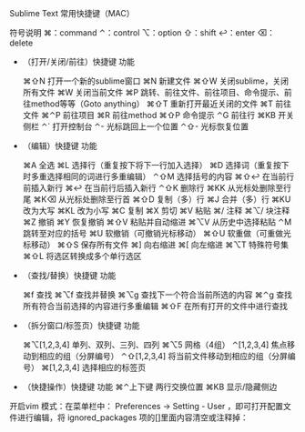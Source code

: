 Sublime Text 常用快捷键（MAC）

符号说明
⌘：command
⌃：control
⌥：option
⇧：shift
↩：enter
⌫：delete

- （打开/关闭/前往）快捷键 功能

    ⌘⇧N 打开一个新的sublime窗口
    ⌘N 新建文件
    ⌘⇧W 关闭sublime，关闭所有文件
    ⌘W 关闭当前文件
    ⌘P 跳转、前往文件、前往项目、命令提示、前往method等等（Goto anything）
    ⌘⇧T 重新打开最近关闭的文件
    ⌘T 前往文件
    ⌘⌃P 前往项目
    ⌘R 前往method
    ⌘⇧P 命令提示
    ⌃G 前往行
    ⌘KB 开关侧栏
    ⌃` 打开控制台
    ⌃- 光标跳回上一个位置
    ⌃⇧- 光标恢复位置


- （编辑）快捷键 功能

    ⌘A 全选
    ⌘L 选择行（重复按下将下一行加入选择）
    ⌘D 选择词（重复按下时多重选择相同的词进行多重编辑）
    ⌃⇧M 选择括号的内容
    ⌘⇧↩ 在当前行前插入新行
    ⌘↩ 在当前行后插入新行
    ⌃⇧K 删除行
    ⌘KK 从光标处删除至行尾
    ⌘K⌫ 从光标处删除至行首
    ⌘⇧D 复制（多）行
    ⌘J 合并（多）行
    ⌘KU 改为大写
    ⌘KL 改为小写
    ⌘C 复制
    ⌘X 剪切
    ⌘V 粘贴
    ⌘/ 注释
    ⌘⌥/ 块注释
    ⌘Z 撤销
    ⌘Y 恢复撤销
    ⌘⇧V 粘贴并自动缩进
    ⌘⌥V 从历史中选择粘贴
    ⌃M 跳转至对应的括号
    ⌘U 软撤销（可撤销光标移动）
    ⌘⇧U 软重做（可重做光标移动）
    ⌘⇧S 保存所有文件
    ⌘] 向右缩进
    ⌘[ 向左缩进
    ⌘⌥T 特殊符号集
    ⌘⇧L 将选区转换成多个单行选区

- （查找/替换）快捷键 功能

    ⌘f 查找
    ⌘⌥f 查找并替换
    ⌘⌥g 查找下一个符合当前所选的内容
    ⌘⌃g 查找所有符合当前选择的内容进行多重编辑
    ⌘⇧F 在所有打开的文件中进行查找

- （拆分窗口/标签页）快捷键 功能

    ⌘⌥[1,2,3,4] 单列、双列、三列、四列
    ⌘⌥5 网格（4组）
    ⌃[1,2,3,4] 焦点移动到相应的组（分屏编号）
    ⌃⇧[1,2,3,4] 将当前文件移动到相应的组（分屏编号）
    ⌘[1,2,3,4] 选择相应的标签页

- （快捷操作）快捷键 功能
    ⌘⌃上下键 两行交换位置
    ⌘KB 显示/隐藏侧边


开启vim 模式：在菜单栏中： Preferences -> Setting - User ，即可打开配置文件进行编辑，将 ignored_packages 项的[]里面内容清空或注释掉：
